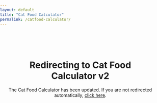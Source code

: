 ```yaml
---
layout: default
title: "Cat Food Calculator"
permalink: /catfood-calculator/
---
```


<script>
  // 301 redirect to the new calculator
  window.location.replace("/catfood-calculator-v2/");
</script>

<div class="redirect-message" style="text-align: center; padding: 50px 20px;">
  <h1>Redirecting to Cat Food Calculator v2</h1>
  <p>The Cat Food Calculator has been updated. If you are not redirected automatically, <a href="/catfood-calculator-v2/">click here</a>.</p>
</div>

<style>
    /* Hide navigation for this page only */
    header.w-100.pa3.ph5-ns {
        display: none !important;
    }
    
    .top-bar {
        display: none !important;
    }
    
    nav {
        display: none !important;
    }
    
    .ham-menu {
        display: none !important;
    }
    
    #off-screen-menu {
        display: none !important;
    }
    
    footer {
        display: none !important;
    }
    
    body, html {
        height: 100%;
        margin: 0;
        padding: 0;
        overflow-x: hidden;
    }
    
    main {
        width: 100%;
        max-width: 100%;
        padding: 0 !important;
        margin: 0 auto !important;
        display: flex;
        justify-content: center;
    }
    
    #cat-food-calculator-wrapper {
        width: 100%;
        max-width: 1000px;
        height: 100vh;
        margin: 0 auto;
        padding: 0;
        display: flex;
        justify-content: center;
    }
    
    iframe {
        width: 100%;
        height: 100vh;
        border: none;
        margin: 0 auto;
    }
    
    @media (max-width: 768px) {
        #cat-food-calculator-wrapper {
            width: 100%;
        }
    }
</style> 